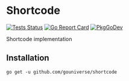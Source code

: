 # Shortcode

[![Tests Status](https://github.com/gouniverse/shortcode/actions/workflows/test.yml/badge.svg?branch=main)](https://github.com/gouniverse/shortcode/actions/workflows/test.yml)
[![Go Report Card](https://goreportcard.com/badge/github.com/gouniverse/shortcode)](https://goreportcard.com/report/github.com/gouniverse/shortcode)
[![PkgGoDev](https://pkg.go.dev/badge/github.com/gouniverse/shortcode)](https://pkg.go.dev/github.com/gouniverse/shortcode)

Shortcode implementation

## Installation
```
go get -u github.com/gouniverse/shortcode
```
